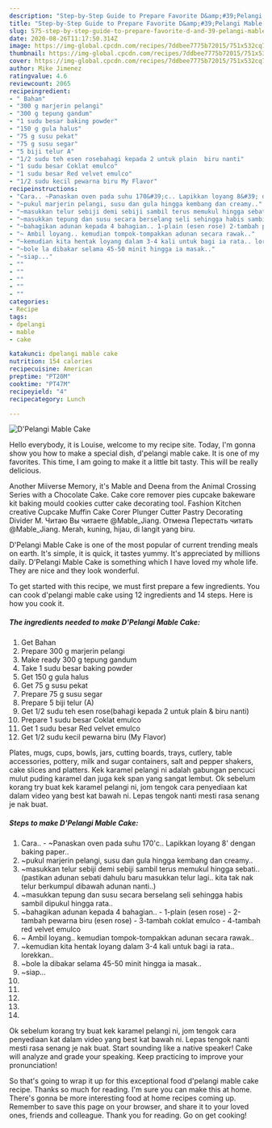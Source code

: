 ```yaml
---
description: "Step-by-Step Guide to Prepare Favorite D&amp;#39;Pelangi Mable Cake"
title: "Step-by-Step Guide to Prepare Favorite D&amp;#39;Pelangi Mable Cake"
slug: 575-step-by-step-guide-to-prepare-favorite-d-and-39-pelangi-mable-cake
date: 2020-08-26T11:17:50.314Z
image: https://img-global.cpcdn.com/recipes/7ddbee7775b72015/751x532cq70/dpelangi-mable-cake-resipi-foto-utama.jpg
thumbnail: https://img-global.cpcdn.com/recipes/7ddbee7775b72015/751x532cq70/dpelangi-mable-cake-resipi-foto-utama.jpg
cover: https://img-global.cpcdn.com/recipes/7ddbee7775b72015/751x532cq70/dpelangi-mable-cake-resipi-foto-utama.jpg
author: Mike Jimenez
ratingvalue: 4.6
reviewcount: 2065
recipeingredient:
- " Bahan"
- "300 g marjerin pelangi"
- "300 g tepung gandum"
- "1 sudu besar baking powder"
- "150 g gula halus"
- "75 g susu pekat"
- "75 g susu segar"
- "5 biji telur A"
- "1/2 sudu teh esen rosebahagi kepada 2 untuk plain  biru nanti"
- "1 sudu besar Coklat emulco"
- "1 sudu besar Red velvet emulco"
- "1/2 sudu kecil pewarna biru My Flavor"
recipeinstructions:
- "Cara.. ~Panaskan oven pada suhu 170&#39;c.. Lapikkan loyang 8&#39; dengan baking paper.."
- "~pukul marjerin pelangi, susu dan gula hingga kembang dan creamy.."
- "~masukkan telur sebiji demi sebiji sambil terus memukul hingga sebati.. (pastikan adunan sebati dahulu baru masukkan telur lagi.. kita tak nak telur berkumpul dibawah adunan nanti..)"
- "~masukkan tepung dan susu secara berselang seli sehingga habis sambil dipukul hingga rata.."
- "~bahagikan adunan kepada 4 bahagian.. 1-plain (esen rose) 2-tambah pewarna biru (esen rose) 3-tambah coklat emulco 4-tambah red velvet emulco"
- "~ Ambil loyang.. kemudian tompok-tompakkan adunan secara rawak.."
- "~kemudian kita hentak loyang dalam 3-4 kali untuk bagi ia rata.. lorekkan.."
- "~bole la dibakar selama 45-50 minit hingga ia masak.."
- "~siap..."
- ""
- ""
- ""
- ""
- ""
categories:
- Recipe
tags:
- dpelangi
- mable
- cake

katakunci: dpelangi mable cake 
nutrition: 154 calories
recipecuisine: American
preptime: "PT20M"
cooktime: "PT47M"
recipeyield: "4"
recipecategory: Lunch

---
```



![D&#39;Pelangi Mable Cake](https://img-global.cpcdn.com/recipes/7ddbee7775b72015/751x532cq70/dpelangi-mable-cake-resipi-foto-utama.jpg)

Hello everybody, it is Louise, welcome to my recipe site. Today, I'm gonna show you how to make a special dish, d&#39;pelangi mable cake. It is one of my favorites. This time, I am going to make it a little bit tasty. This will be really delicious.

Another Miiverse Memory, it&#39;s Mable and Deena from the Animal Crossing Series with a Chocolate Cake. Cake core remover pies cupcake bakeware kit baking mould cookies cutter cake decorating tool. Fashion Kitchen creative Cupcake Muffin Cake Corer Plunger Cutter Pastry Decorating Divider M. Читаю Вы читаете @Mable_Jiang. Отмена Перестать читать @Mable_Jiang. Merah, kuning, hijau, di langit yang biru.

D&#39;Pelangi Mable Cake is one of the most popular of current trending meals on earth. It's simple, it is quick, it tastes yummy. It's appreciated by millions daily. D&#39;Pelangi Mable Cake is something which I have loved my whole life. They are nice and they look wonderful.


To get started with this recipe, we must first prepare a few ingredients. You can cook d&#39;pelangi mable cake using 12 ingredients and 14 steps. Here is how you cook it.

<!--inarticleads1-->

##### The ingredients needed to make D&#39;Pelangi Mable Cake:

1. Get  Bahan
1. Prepare 300 g marjerin pelangi
1. Make ready 300 g tepung gandum
1. Take 1 sudu besar baking powder
1. Get 150 g gula halus
1. Get 75 g susu pekat
1. Prepare 75 g susu segar
1. Prepare 5 biji telur (A)
1. Get 1/2 sudu teh esen rose(bahagi kepada 2 untuk plain &amp; biru nanti)
1. Prepare 1 sudu besar Coklat emulco
1. Get 1 sudu besar Red velvet emulco
1. Get 1/2 sudu kecil pewarna biru (My Flavor)


Plates, mugs, cups, bowls, jars, cutting boards, trays, cutlery, table accessories, pottery, milk and sugar containers, salt and pepper shakers, cake slices and platters. Kek karamel pelangi ni adalah gabungan pencuci mulut puding karamel dan juga kek span yang sangat lembut. Ok sebelum korang try buat kek karamel pelangi ni, jom tengok cara penyediaan kat dalam video yang best kat bawah ni. Lepas tengok nanti mesti rasa senang je nak buat. 

<!--inarticleads2-->

##### Steps to make D&#39;Pelangi Mable Cake:

1. Cara.. - ~Panaskan oven pada suhu 170&#39;c.. Lapikkan loyang 8&#39; dengan baking paper..
1. ~pukul marjerin pelangi, susu dan gula hingga kembang dan creamy..
1. ~masukkan telur sebiji demi sebiji sambil terus memukul hingga sebati.. (pastikan adunan sebati dahulu baru masukkan telur lagi.. kita tak nak telur berkumpul dibawah adunan nanti..)
1. ~masukkan tepung dan susu secara berselang seli sehingga habis sambil dipukul hingga rata..
1. ~bahagikan adunan kepada 4 bahagian.. - 1-plain (esen rose) - 2-tambah pewarna biru (esen rose) - 3-tambah coklat emulco - 4-tambah red velvet emulco
1. ~ Ambil loyang.. kemudian tompok-tompakkan adunan secara rawak..
1. ~kemudian kita hentak loyang dalam 3-4 kali untuk bagi ia rata.. lorekkan..
1. ~bole la dibakar selama 45-50 minit hingga ia masak..
1. ~siap...
1. 
1. 
1. 
1. 
1. 


Ok sebelum korang try buat kek karamel pelangi ni, jom tengok cara penyediaan kat dalam video yang best kat bawah ni. Lepas tengok nanti mesti rasa senang je nak buat. Start sounding like a native speaker! Cake will analyze and grade your speaking. Keep practicing to improve your pronunciation! 

So that's going to wrap it up for this exceptional food d&#39;pelangi mable cake recipe. Thanks so much for reading. I'm sure you can make this at home. There's gonna be more interesting food at home recipes coming up. Remember to save this page on your browser, and share it to your loved ones, friends and colleague. Thank you for reading. Go on get cooking!

